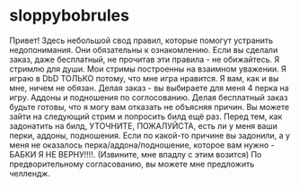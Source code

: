 # sloppybobrules
Привет!
Здесь небольшой свод правил, которые помогут устранить недопонимания. Они обязательны к ознакомлению. Если вы сделали заказ, даже бесплатный, не прочитав эти правила - не обижайтесь.
Я стримлю для души. Мои стримы построенны на взаимном уважении.
Я играю в DbD ТОЛЬКО потому, что мне игра нравится.
Я вам, как и вы мне, ничем не обязан. 
Делая заказ - вы выбираете для меня 4 перка на игру. Аддоны и подношения по соглосованию.
Делая бесплатный заказ будьте готовы, что я могу вам отказать не объясняя причин. Вы можете зайти на следующий стрим и попросить билд ещё раз. 
Перед тем, как задонатить на билд, УТОЧНИТЕ, ПОЖАЛУЙСТА, есть ли у меня ваши перки, аддоны, подношения. 
Если по какой-то причине вы задонили, а у меня не оказалось перка/аддона/подношение, которое вам нужно - БАБКИ Я НЕ ВЕРНУ!!!!. (Извините, мне впадлу с этим возится)
По предворительному согласованию, вы можете мне предложить челлендж.
